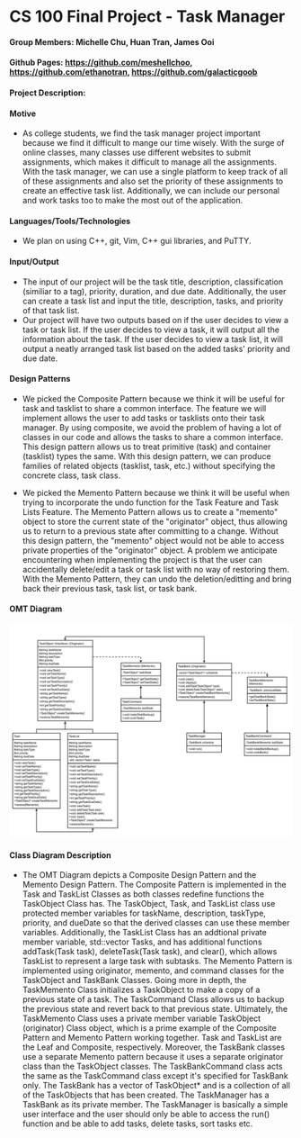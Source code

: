 # CS 100 Final Project - Task Manager
#### Group Members: Michelle Chu, Huan Tran, James Ooi
#### Github Pages: https://github.com/meshellchoo, https://github.com/ethanotran, https://github.com/galacticgoob
#### Project Description: 
#### Motive
  - As college students, we find the task manager project important because we find it difficult to mange our time wisely. With the surge of online classes, many classes use different websites to submit assignments, which makes it difficult to manage all the assignments. With the task manager, we can use a single platform to keep track of all of these assignments and also set the priority of these assignments to create an effective task list. Additionally, we can include our personal and work tasks too to make the most out of the application.
#### Languages/Tools/Technologies
  - We plan on using C++, git, Vim, C++ gui libraries, and PuTTY. 
#### Input/Output
  - The input of our project will be the task title, description, classification (similiar to a tag), priority, duration, and due date. Additionally, the user can create a task list and input the title, description, tasks, and priority of that task list.
  - Our project will have two outputs based on if the user decides to view a task or task list. If the user decides to view a task, it will output all the information about the task. If the user decides to view a task list, it will output a neatly arranged task list based on the added tasks' priority and due date.
#### Design Patterns
  - We picked the Composite Pattern because we think it will be useful for task and tasklist to share a common interface. The feature we will implement allows the user to add tasks or tasklists onto their task manager. By using composite, we avoid the problem of having a lot of classes in our code and allows the tasks to share a common interface. This design pattern allows us to treat primitive (task) and container (tasklist) types the same. With this design pattern, we can produce families of related objects (tasklist, task, etc.) without specifying the concrete class, task class.

  - We picked the Memento Pattern because we think it will be useful when trying to incorporate the undo function for the Task Feature and Task Lists Feature. The Memento Pattern allows us to create a "memento" object to store the current state of the "originator" object, thus allowing us to return to a previous state after committing to a change. Without this design pattern, the "memento" object would not be able to access private properties of the "originator" object. A problem we anticipate encountering when implementing the project is that the user can accidentally delete/edit a task or task list with no way of restoring them. With the Memento Pattern, they can undo the deletion/editting and bring back their previous task, task list, or task bank.


#### OMT Diagram

![](CS100%20Final%20Project%20OMT%20Diagram.jpg)

#### Class Diagram Description

  - The OMT Diagram depicts a Composite Design Pattern and the Memento Design Pattern. The Composite Pattern is implemented in the Task and TaskList Classes as both classes redefine functions the TaskObject Class has. The TaskObject, Task, and TaskList class use protected member variables for taskName, description, taskType, priority, and dueDate so that the derived classes can use these member variables. Additionally, the TaskList Class has an addtional private member variable, std::vector<Task> Tasks, and has additional functions addTask(Task task), deleteTask(Task task), and clear(), which allows TaskList to represent a large task with subtasks. The Memento Pattern is implemented using originator, memento, and command classes for the TaskObject and TaskBank Classes. Going more in depth, the TaskMemento Class initializes a TaskObject to make a copy of a previous state of a task. The TaskCommand Class allows us to backup the previous state and revert back to that previous state. Ultimately, the TaskMemento Class uses a private member variable TaskObject (originator) Class object, which is a prime example of the Composite Pattern and Memento Pattern working together.
Task and TaskList are the Leaf and Composite, respectively. Moreover, the TaskBank classes use a separate Memento pattern because it uses a separate originator class than the TaskObject classes. The TaskBankCommand class acts the same as the TaskCommand class except it's specified for TaskBank only. The TaskBank has a vector of TaskObject* and is a collection of all of the TaskObjects that has been created. The TaskManager has a TaskBank as its private member. The TaskManager is basically a simple user interface and the user should only be able to access the run() function and be able to add tasks, delete tasks, sort tasks etc.
